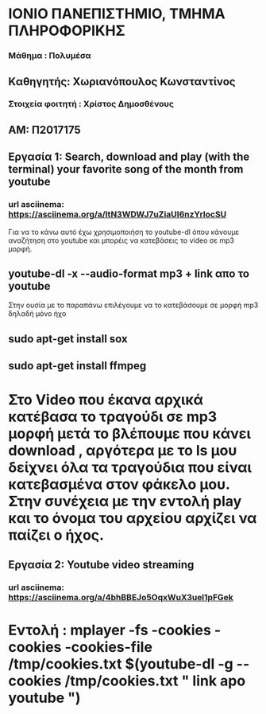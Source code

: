 # ΙΟΝΙΟ ΠΑΝΕΠΙΣΤΗΜΙΟ, ΤΜΗΜΑ ΠΛΗΡΟΦΟΡΙΚΗΣ 
### Μάθημα : Πολυμέσα
## Kαθηγητής: Χωριανόπουλος Κωνσταντίνος 

### Στοιχεία φοιτητή : Χρίστος Δημοσθένους
## ΑΜ: Π2017175 

## Eργασία 1: Search, download and play (with the terminal) your favorite song of the month from youtube

### url asciinema: https://asciinema.org/a/ltN3WDWJ7uZiaUI6nzYrlocSU
 Για να το κάνω αυτό έχω χρησιμοποιήση το youtube-dl όπου κάνουμε αναζήτηση στο youtube και μπορέις να κατεβάσεις το video σε mp3 μορφή.
## youtube-dl -x --audio-format mp3 + link απο το youtube
 Στην ουσία με το παραπάνω επιλέγουμε να το κατεβάσουμε σε μορφή mp3 δηλαδή μόνο ήχο
 
 ## sudo apt-get install sox
 ## sudo apt-get install ffmpeg
 
 # Στο Video που έκανα αρχικά κατέβασα το τραγούδι σε mp3 μορφή μετά το βλέπουμε που κάνει download , αργότερα με το ls μου δείχνει όλα τα τραγούδια που είναι κατεβασμένα στον φάκελο μου. Στην συνέχεια με την εντολή play και το όνομα του αρχείου αρχίζει να παίζει ο ήχος.  
  
## Εργασία 2: Youtube video streaming 

### url asciinema: https://asciinema.org/a/4bhBBEJo5OqxWuX3uel1pFGek
# Εντολή : mplayer -fs -cookies -cookies -cookies-file /tmp/cookies.txt $(youtube-dl -g --cookies /tmp/cookies.txt " link apo youtube ")

